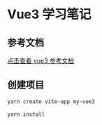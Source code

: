 # Vue3 学习笔记

## 参考文档

[点击查看 vue3 参考文档](https://juejin.im/post/6864324361621995533)

## 创建项目

```bash
yarn create vite-app my-vue3

yarn install
```
